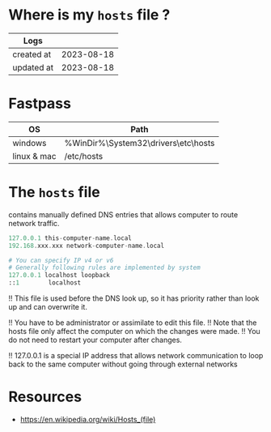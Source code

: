# Where is my `hosts` file ?

| Logs       |            |
|------------|------------|
| created at | 2023-08-18 |
| updated at | 2023-08-18 |

# Fastpass

| OS          | Path                                    |
| ----------- | --------------------------------------- |
| windows     | %WinDir%\\System32\\drivers\\etc\\hosts |
| linux & mac | /etc/hosts                              |

# The `hosts` file

contains manually defined DNS entries that allows computer to route network traffic.

```php
127.0.0.1 this-computer-name.local
192.168.xxx.xxx network-computer-name.local

# You can specify IP v4 or v6
# Generally following rules are implemented by system
127.0.0.1 localhost loopback
::1        localhost
```

!! This file is used before the DNS look up, so it has priority rather than look up and can overwrite it.

!! You have to be administrator or assimilate to edit this file.
!! Note that the hosts file only affect the computer on which the changes were made.
!! You do not need to restart your computer after changes.

!! 127.0.0.1 is a special IP address that allows network communication to loop back to the same computer without going through external networks

# Resources

-   <https://en.wikipedia.org/wiki/Hosts_(file)>

          